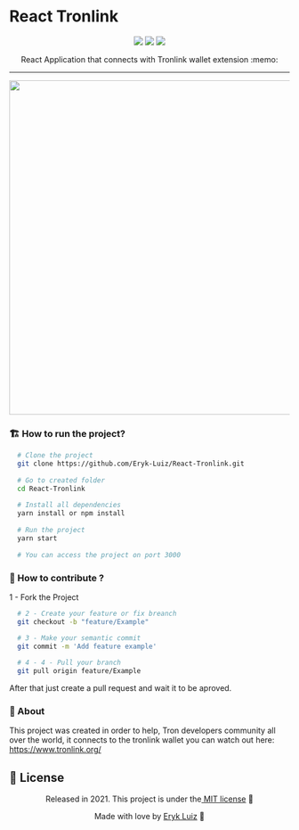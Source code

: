 # React Tronlink

<p align="center">
<img src="https://img.shields.io/npm/v/typescript?color=orange&label=TypeScript&logo=Typescript&logoColor=blue&style=for-the-badge">
<img src="https://img.shields.io/npm/v/react?color=orange&label=React&logo=React&logoColor=Blue&style=for-the-badge"/>
<img src="https://img.shields.io/npm/l/1?color=orange&logo=License&logoColor=purple&style=for-the-badge"/>
</p>

<p align="center">
  React Application that connects with Tronlink wallet extension :memo:
</p>

<hr>

<p align="center">
  <img src="https://github.com/Eryk-Luiz/React-Tronlink/blob/master/public/banner.png" width="600"></img>
</p>

### :building_construction: How to run the project?
```bash
  # Clone the project
  git clone https://github.com/Eryk-Luiz/React-Tronlink.git
  
  # Go to created folder
  cd React-Tronlink
  
  # Install all dependencies
  yarn install or npm install
  
  # Run the project
  yarn start
  
  # You can access the project on port 3000
```

### :beers: How to contribute ?


1 - Fork the Project

```bash
  # 2 - Create your feature or fix breanch
  git checkout -b "feature/Example"

  # 3 - Make your semantic commit
  git commit -m 'Add feature example'
  
  # 4 - 4 - Pull your branch
  git pull origin feature/Example
```

After that just create a pull request and wait it to be aproved.

### :page_facing_up: About

This project was created in order to help, Tron developers community all over the world, it connects to the tronlink wallet you can watch out here: https://www.tronlink.org/

## :closed_book: License

<p align="center">Released in 2021. This project is under the<a href="https://github.com/Eryk-Luiz/backend-br-web/blob/master/LICENSE"> MIT license</a> 🚀</p>

<p align="center"> Made with love by <a href="https://github.com/Eryk-Luiz">Eryk Luiz</a> 🚀</p>
